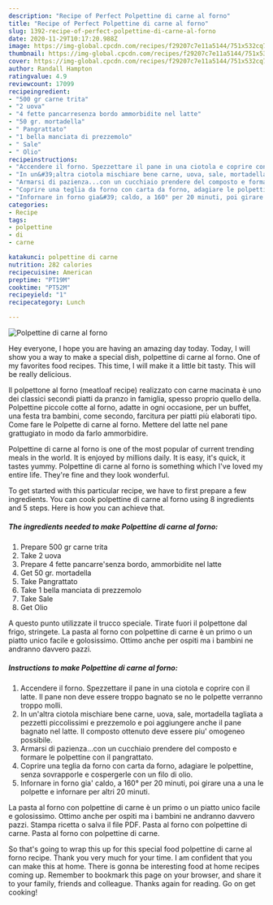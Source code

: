```yaml
---
description: "Recipe of Perfect Polpettine di carne al forno"
title: "Recipe of Perfect Polpettine di carne al forno"
slug: 1392-recipe-of-perfect-polpettine-di-carne-al-forno
date: 2020-11-29T10:17:20.988Z
image: https://img-global.cpcdn.com/recipes/f29207c7e11a5144/751x532cq70/polpettine-di-carne-al-forno-recipe-main-photo.jpg
thumbnail: https://img-global.cpcdn.com/recipes/f29207c7e11a5144/751x532cq70/polpettine-di-carne-al-forno-recipe-main-photo.jpg
cover: https://img-global.cpcdn.com/recipes/f29207c7e11a5144/751x532cq70/polpettine-di-carne-al-forno-recipe-main-photo.jpg
author: Randall Hampton
ratingvalue: 4.9
reviewcount: 17099
recipeingredient:
- "500 gr carne trita"
- "2 uova"
- "4 fette pancarresenza bordo ammorbidite nel latte"
- "50 gr. mortadella"
- " Pangrattato"
- "1 bella manciata di prezzemolo"
- " Sale"
- " Olio"
recipeinstructions:
- "Accendere il forno. Spezzettare il pane in una ciotola e coprire con il latte. Il pane non deve essere troppo bagnato se no le polpette verranno troppo molli."
- "In un&#39;altra ciotola mischiare bene carne, uova, sale, mortadella tagliata a pezzetti piccolissimi e prezzemolo e poi aggiungere anche il pane bagnato nel latte. Il composto ottenuto deve essere piu&#39; omogeneo possibile."
- "Armarsi di pazienza...con un cucchiaio prendere del composto e formare le polpettine con il pangrattato."
- "Coprire una teglia da forno con carta da forno, adagiare le polpettine, senza sovrapporle e cospergerle con un filo di olio."
- "Infornare in forno gia&#39; caldo, a 160° per 20 minuti, poi girare una a una le polpette e infornare per altri 20 minuti."
categories:
- Recipe
tags:
- polpettine
- di
- carne

katakunci: polpettine di carne 
nutrition: 282 calories
recipecuisine: American
preptime: "PT19M"
cooktime: "PT52M"
recipeyield: "1"
recipecategory: Lunch

---
```



![Polpettine di carne al forno](https://img-global.cpcdn.com/recipes/f29207c7e11a5144/751x532cq70/polpettine-di-carne-al-forno-recipe-main-photo.jpg)

Hey everyone, I hope you are having an amazing day today. Today, I will show you a way to make a special dish, polpettine di carne al forno. One of my favorites food recipes. This time, I will make it a little bit tasty. This will be really delicious.

Il polpettone al forno (meatloaf recipe) realizzato con carne macinata è uno dei classici secondi piatti da pranzo in famiglia, spesso proprio quello della. Polpettine piccole cotte al forno, adatte in ogni occasione, per un buffet, una festa tra bambini, come secondo, farcitura per piatti più elaborati tipo. Come fare le Polpette di carne al forno. Mettere del latte nel pane grattugiato in modo da farlo ammorbidire.

Polpettine di carne al forno is one of the most popular of current trending meals in the world. It is enjoyed by millions daily. It is easy, it's quick, it tastes yummy. Polpettine di carne al forno is something which I've loved my entire life. They're fine and they look wonderful.


To get started with this particular recipe, we have to first prepare a few ingredients. You can cook polpettine di carne al forno using 8 ingredients and 5 steps. Here is how you can achieve that.

<!--inarticleads1-->

##### The ingredients needed to make Polpettine di carne al forno:

1. Prepare 500 gr carne trita
1. Take 2 uova
1. Prepare 4 fette pancarre&#39;senza bordo, ammorbidite nel latte
1. Get 50 gr. mortadella
1. Take  Pangrattato
1. Take 1 bella manciata di prezzemolo
1. Take  Sale
1. Get  Olio


A questo punto utilizzate il trucco speciale. Tirate fuori il polpettone dal frigo, stringete. La pasta al forno con polpettine di carne è un primo o un piatto unico facile e golosissimo. Ottimo anche per ospiti ma i bambini ne andranno davvero pazzi. 

<!--inarticleads2-->

##### Instructions to make Polpettine di carne al forno:

1. Accendere il forno. Spezzettare il pane in una ciotola e coprire con il latte. Il pane non deve essere troppo bagnato se no le polpette verranno troppo molli.
1. In un&#39;altra ciotola mischiare bene carne, uova, sale, mortadella tagliata a pezzetti piccolissimi e prezzemolo e poi aggiungere anche il pane bagnato nel latte. Il composto ottenuto deve essere piu&#39; omogeneo possibile.
1. Armarsi di pazienza...con un cucchiaio prendere del composto e formare le polpettine con il pangrattato.
1. Coprire una teglia da forno con carta da forno, adagiare le polpettine, senza sovrapporle e cospergerle con un filo di olio.
1. Infornare in forno gia&#39; caldo, a 160° per 20 minuti, poi girare una a una le polpette e infornare per altri 20 minuti.


La pasta al forno con polpettine di carne è un primo o un piatto unico facile e golosissimo. Ottimo anche per ospiti ma i bambini ne andranno davvero pazzi. Stampa ricetta o salva il file PDF. Pasta al forno con polpettine di carne. Pasta al forno con polpettine di carne. 

So that's going to wrap this up for this special food polpettine di carne al forno recipe. Thank you very much for your time. I am confident that you can make this at home. There is gonna be interesting food at home recipes coming up. Remember to bookmark this page on your browser, and share it to your family, friends and colleague. Thanks again for reading. Go on get cooking!
